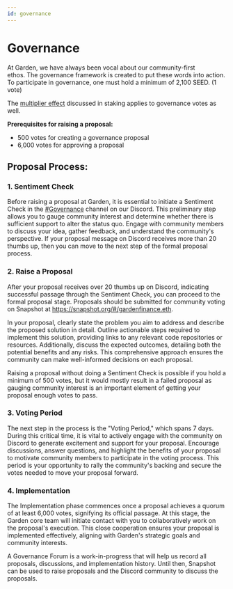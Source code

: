 ```yaml
---
id: governance
---
```


# Governance

At Garden, we have always been vocal about our community-first ethos. The governance framework is created to put these words into action. To participate in governance, one must hold a minimum of 2,100 SEED. (1 vote)

The [multiplier effect](../home/basics/stake/Stake.md#staking-multiplier) discussed in staking applies to governance votes as well.

**Prerequisites for raising a proposal:**

- 500 votes for creating a governance proposal
- 6,000 votes for approving a proposal

## Proposal Process:

### 1. Sentiment Check

Before raising a proposal at Garden, it is essential to initiate a Sentiment Check in the [#Governance](https://discord.gg/kqMBgeAKAh) channel on our Discord. This preliminary step allows you to gauge community interest and determine whether there is sufficient support to alter the status quo. Engage with community members to discuss your idea, gather feedback, and understand the community's perspective. If your proposal message on Discord receives more than 20 thumbs up, then you can move to the next step of the formal proposal process.

### 2. Raise a Proposal

After your proposal receives over 20 thumbs up on Discord, indicating successful passage through the Sentiment Check, you can proceed to the formal proposal stage. Proposals should be submitted for community voting on Snapshot at https://snapshot.org/#/gardenfinance.eth.

In your proposal, clearly state the problem you aim to address and describe the proposed solution in detail. Outline actionable steps required to implement this solution, providing links to any relevant code repositories or resources. Additionally, discuss the expected outcomes, detailing both the potential benefits and any risks. This comprehensive approach ensures the community can make well-informed decisions on each proposal.

Raising a proposal without doing a Sentiment Check is possible if you hold a minimum of 500 votes, but it would mostly result in a failed proposal as gauging community interest is an important element of getting your proposal enough votes to pass.

### 3. Voting Period

The next step in the process is the "Voting Period," which spans 7 days. During this critical time, it is vital to actively engage with the community on Discord to generate excitement and support for your proposal. Encourage discussions, answer questions, and highlight the benefits of your proposal to motivate community members to participate in the voting process. This period is your opportunity to rally the community's backing and secure the votes needed to move your proposal forward.

### 4. Implementation

The Implementation phase commences once a proposal achieves a quorum of at least 6,000 votes, signifying its official passage. At this stage, the Garden core team will initiate contact with you to collaboratively work on the proposal's execution. This close cooperation ensures your proposal is implemented effectively, aligning with Garden's strategic goals and community interests.

A Governance Forum is a work-in-progress that will help us record all proposals, discussions, and implementation history. Until then, Snapshot can be used to raise proposals and the Discord community to discuss the proposals.
